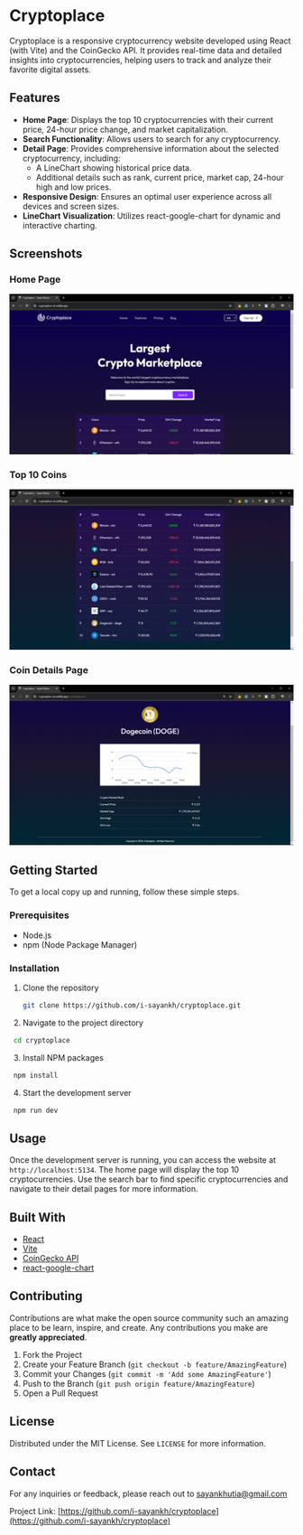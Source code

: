 # Cryptoplace

Cryptoplace is a responsive cryptocurrency website developed using React (with Vite) and the CoinGecko API. It provides real-time data and detailed insights into cryptocurrencies, helping users to track and analyze their favorite digital assets.

## Features

- **Home Page**: Displays the top 10 cryptocurrencies with their current price, 24-hour price change, and market capitalization.
- **Search Functionality**: Allows users to search for any cryptocurrency.
- **Detail Page**: Provides comprehensive information about the selected cryptocurrency, including:
  - A LineChart showing historical price data.
  - Additional details such as rank, current price, market cap, 24-hour high and low prices.
- **Responsive Design**: Ensures an optimal user experience across all devices and screen sizes.
- **LineChart Visualization**: Utilizes react-google-chart for dynamic and interactive charting.

## Screenshots

### Home Page

![Home Page](screenshots\home.png)

### Top 10 Coins

![Home Page](screenshots\home2.png)

### Coin Details Page

![Coin Details Page](screenshots\details.png)

## Getting Started

To get a local copy up and running, follow these simple steps.

### Prerequisites

- Node.js
- npm (Node Package Manager)

### Installation

1. Clone the repository
   ```sh
   git clone https://github.com/i-sayankh/cryptoplace.git
   ```

2. Navigate to the project directory
  ```sh
   cd cryptoplace
   ```

3. Install NPM packages
  ```sh
   npm install
   ```

4. Start the development server
  ```sh
   npm run dev
   ```

## Usage

Once the development server is running, you can access the website at `http://localhost:5134`. The home page will display the top 10 cryptocurrencies. Use the search bar to find specific cryptocurrencies and navigate to their detail pages for more information.

## Built With

- [React](https://reactjs.org/)
- [Vite](https://vitejs.dev/)
- [CoinGecko API](https://www.coingecko.com/en/api)
- [react-google-chart](https://react-google-charts.com/)

## Contributing

Contributions are what make the open source community such an amazing place to be learn, inspire, and create. Any contributions you make are **greatly appreciated**.

1. Fork the Project
2. Create your Feature Branch (`git checkout -b feature/AmazingFeature`)
3. Commit your Changes (`git commit -m 'Add some AmazingFeature'`)
4. Push to the Branch (`git push origin feature/AmazingFeature`)
5. Open a Pull Request

## License

Distributed under the MIT License. See `LICENSE` for more information.

## Contact

For any inquiries or feedback, please reach out to sayankhutia@gmail.com

Project Link: [https://github.com/i-sayankh/cryptoplace](https://github.com/i-sayankh/cryptoplace)